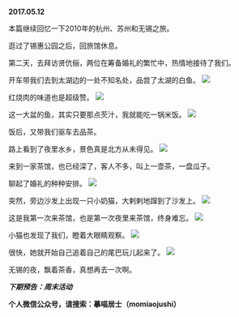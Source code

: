 
          
**2017.05.12**

本篇继续回忆一下2010年的杭州、苏州和无锡之旅。

逛过了锡惠公园之后，回旅馆休息。

第二天，去拜访贤伉俪，两位在筹备婚礼的繁忙中，热情地接待了我们。

开车带我们去到太湖边的一处不知名处，品尝了太湖的白鱼。
![](https://mmbiz.qlogo.cn/mmbiz_jpg/uDI3FLln00acaAPQmcH1urht9OOgmlTRiccs7Z9qeRsRy3e6tP0sGiaAfTBo6aE5IzlTAagibcb8d0rRP6ZkrCYsg/0?wx_fmt=jpeg)


红烧肉的味道也是超级赞。
![](https://mmbiz.qlogo.cn/mmbiz_jpg/uDI3FLln00acaAPQmcH1urht9OOgmlTR5C8AL1KToUcDeMKT6eY6223f6ibbTpCHJr0H18ANcjAGLDyUuTSmUOg/0?wx_fmt=jpeg)


这一大盆的鱼，其实只要那点芡汁，我就能吃一锅米饭。
![](https://mmbiz.qlogo.cn/mmbiz_jpg/uDI3FLln00acaAPQmcH1urht9OOgmlTRMTFMlkz0AOmvINoX4eGnBNqH64sRRYgL62n8PyjbVFy5caGot8OSzA/0?wx_fmt=jpeg)


饭后，又带我们驱车去品茶。

路上看到了夜里水乡，景色真是北方从未得见。
![](https://mmbiz.qlogo.cn/mmbiz_jpg/uDI3FLln00acaAPQmcH1urht9OOgmlTREiaSsaOIJcSwDicGbzjOQzoiaugxGfztLSRhvPYEvJcz3mFibJclMWxcdQ/0?wx_fmt=jpeg)


来到一家茶馆，也已经深了，客人不多，叫上一壶茶，一盘瓜子。

聊起了婚礼的种种安排。
![](https://mmbiz.qlogo.cn/mmbiz_jpg/uDI3FLln00acaAPQmcH1urht9OOgmlTRztlTr6tY4Cb98ia28SO12icppNG29GjIEyuBx3SydicjPlJ7pYevVTsqQ/0?wx_fmt=jpeg)


突然，旁边沙发上出现一只小奶猫，大剌剌地蹿到了沙发上。
![](https://mmbiz.qlogo.cn/mmbiz_jpg/uDI3FLln00acaAPQmcH1urht9OOgmlTR20tBLP9QDu2XFJeXzvIhY85IcaI74ia68icb9JKu5MzJ7lZvUKPWpmXQ/0?wx_fmt=jpeg)


这是我第一次来茶馆，也是第一次夜里来茶馆，终身难忘。
![](https://mmbiz.qlogo.cn/mmbiz_jpg/uDI3FLln00acaAPQmcH1urht9OOgmlTRwV4L8KiaSJtM78yMWlAxDJ96I6BDWt7l38KkBiaysgqHsJsWfcyqdpHQ/0?wx_fmt=jpeg)


小猫也发现了我们，瞪着大眼睛观察。
![](https://mmbiz.qlogo.cn/mmbiz_jpg/uDI3FLln00acaAPQmcH1urht9OOgmlTRkE4Z7AOR8EIoqEqHQMapXS8vyPaica7IewAWlsk404SOSWlSibsbAfhQ/0?wx_fmt=jpeg)


很快，她就开始自己追着自己的尾巴玩儿起来了。
![](https://mmbiz.qlogo.cn/mmbiz_jpg/uDI3FLln00acaAPQmcH1urht9OOgmlTRWWjAX1QpxyibJsibfWuzIXZyYqfITw2Z08D5M38Jmia4aTJIItBD6tNvg/0?wx_fmt=jpeg)


无锡的夜，飘着茶香，真想再去一次啊。


***下期预告：周末活动***


**个人微信公众号，请搜索：摹喵居士（momiaojushi）**

        